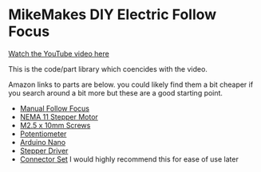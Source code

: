 # MikeMakes DIY Electric Follow Focus

[Watch the YouTube video here](https://www.youtube.com)

This is the code/part library which coencides with the video.

Amazon links to parts are below. you could likely find them a bit cheaper if you search around a bit more but these are a good starting point.

* [Manual Follow Focus](https://www.amazon.com/Neewer-65mm-103mm-Diameter-Camcorder-Shoulder/dp/B00G34QGAU/ref=sr_1_19?s=electronics&ie=UTF8&qid=1490226205&sr=1-19&keywords=follow+focus)
* [NEMA 11 Stepper Motor](https://www.amazon.com/Unipolar-Stepper-Motor-6-1oz-4-3Ncm/dp/B00PNEPHVU/ref=sr_1_7?s=electronics&ie=UTF8&qid=1490226262&sr=1-7&keywords=nema+11)
* [M2.5 x 10mm Screws](https://www.amazon.com/uxcell-M2-5x10mm-Stainless-Countersunk-Phillips/dp/B01L7PCTBE/ref=sr_1_3?s=electronics&ie=UTF8&qid=1490226345&sr=1-3&keywords=m2.5+x+10mm)
* [Potentiometer](https://www.amazon.com/URBEST-2Pcs-Single-Linear-Adjustable-Potentiometers/dp/B00NWH8YTC/ref=sr_1_5?s=electronics&ie=UTF8&qid=1490226407&sr=1-5&keywords=10k+potentiometer)
* [Arduino Nano](https://www.amazon.com/OSOYOO-ATMEGA328P-Module-Micro-controller-Arduino/dp/B00UACD13Q/ref=sr_1_5?s=electronics&ie=UTF8&qid=1490226453&sr=1-5&keywords=arduino+nano)
* [Stepper Driver](https://www.amazon.com/XINY-Stepstick-Stepper-Driver-Printer/dp/B01J0LK92I/ref=sr_1_8?s=electronics&ie=UTF8&qid=1490226504&sr=1-8&keywords=A4988)
* [Connector Set](https://www.amazon.com/Hilitchi-JST-XHP-housing-Connector-Adapter/dp/B015Y6JOUG/ref=sr_1_1?s=electronics&ie=UTF8&qid=1490226568&sr=1-1&keywords=molex+connector+kit) I would highly recommend this for ease of use later
